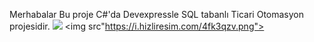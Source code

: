 Merhabalar Bu proje C#'da Devexpressle SQL tabanlı Ticari Otomasyon projesidir.
<img src="https://i.hizliresim.com/qwfb1c7.png">
<img src"https://i.hizliresim.com/4fk3qzv.png">
